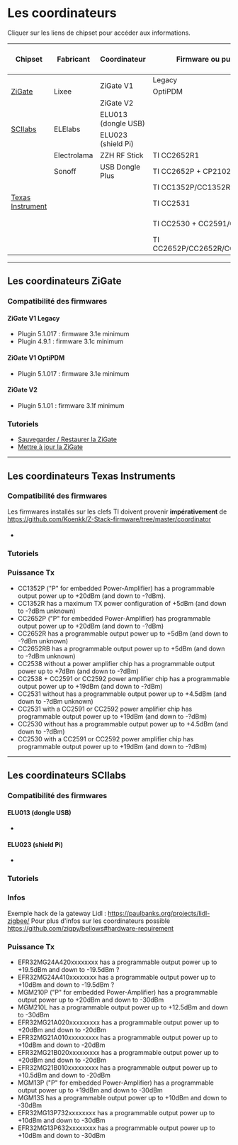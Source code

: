 # Les coordinateurs

Cliquer sur les liens de chipset pour accéder aux informations.

<table>
    <thead>
        <tr>
            <th>Chipset</th>
            <th>Fabricant</th>
            <th>Coordinateur</th>
            <th>Firmware ou puce</th>
            <th>Objets en tout</th>
            <th>Objets en direct</th>
            <th>Groupes</th>
            <th>Commentaires</th>
        </tr>
    </thead>
    <tbody>
        <tr>
            <td rowspan=3><a href="#les-coordinateurs-zigate">ZiGate</a></td>
            <td rowspan=3>Lixee</td>
            <td rowspan=2>ZiGate V1</td>
            <td>Legacy</td>
            <td>40</td>
            <td>?</td>
            <td>5</td>
            <td></td>
        </tr>
        <tr>
            <td>OptiPDM</td>
            <td>70</td>
            <td>20</td>
            <td>5</td>
            <td></td>
        </tr>
        <tr>
            <td rowspan=1>ZiGate V2</td>
            <td></td>
            <td>200</td>
            <td>20</td>
            <td>15</td>
            <td></td>
        </tr>
        <tr>
            <td rowspan=2><a href="#les-coordinateurs-scilabs">SCIlabs</a></td>
            <td rowspan=2>ELElabs</td>
            <td rowspan=1>ELU013 <br>(dongle USB)</td>
            <td></td>
            <td>?</td>
            <td>?</td>
            <td>?</td>
            <td></td>
        </tr>
        <tr>
            <td rowspan=1>ELU023 <br>(shield Pi)</td>
            <td></td>
            <td>?</td>
            <td>?</td>
            <td>?</td>
            <td></td>
        </tr>
        <tr>
            <td rowspan=10><a href="#les-coordinateurs-texas-instruments">Texas Instrument</a></td>
            <td rowspan=1>Electrolama</td>
            <td rowspan=1>ZZH RF Stick</td>
            <td>TI CC2652R1</td>
            <td>?</td>
            <td>?</td>
            <td>?</td>
            <td></td>
        </tr>
        <tr>
            <td rowspan=1>Sonoff</td>
            <td rowspan=1>USB Dongle Plus</td>
            <td>TI CC2652P + CP2102N</td>
            <td>40</td>
            <td>21</td>
            <td>?</td>
            <td></td>
        </tr>
        <tr>
            <td rowspan=1></td>
            <td rowspan=1></td>
            <td>TI CC1352P/CC1352R</td>
            <td></td>
            <td></td>
            <td></td>
            <td></td>
        </tr>
        <tr>
            <td rowspan=1></td>
            <td rowspan=1></td>
            <td>TI CC2531</td>
            <td>20</td>
            <td>?</td>
            <td>?</td>
            <td>Non recommandé</td>
        </tr>
        <tr>
            <td rowspan=1></td>
            <td rowspan=1></td>
            <td>TI CC2530 + CC2591/CC2592</td>
            <td>20</td>
            <td>?</td>
            <td>?</td>
            <td>Non recommandé</td>
        </tr>
        <tr>
            <td rowspan=1></td>
            <td rowspan=1></td>
            <td>TI CC2652P/CC2652R/CC2652RB</td>
            <td>20</td>
            <td>?</td>
            <td>?</td>
            <td></td>
        </tr>
    </tbody>
</table>


--------------------
## Les coordinateurs ZiGate

### Compatibilité des firmwares

#### ZiGate V1 Legacy

* Plugin 5.1.017 : firmware 3.1e minimum
* Plugin 4.9.1   : firmware 3.1c minimum

#### ZiGate V1 OptiPDM

* Plugin 5.1.017 : firmware 3.1e minimum

#### ZiGate V2

* Plugin 5.1.01 : firmware 3.1f minimum

### Tutoriels

* [Sauvegarder / Restaurer la ZiGate](https://zigate.fr/documentation/sauvegardez-et-restaurez-votre-zigate)
* [Mettre à jour la ZiGate](https://zigate.fr/documentation/mise-a-jour-de-la-zigate)


--------------------
## Les coordinateurs Texas Instruments

### Compatibilité des firmwares

Les firmwares installés sur les clefs TI doivent provenir __impérativement__ de https://github.com/Koenkk/Z-Stack-firmware/tree/master/coordinator

####

*

### Tutoriels


### Puissance Tx

* CC1352P ("P" for embedded Power-Amplifier) has a programmable output power up to +20dBm (and down to -?dBm).
* CC1352R has a maximum TX power configuration of +5dBm (and down to -?dBm unknown)
* CC2652P ("P" for embedded Power-Amplifier) has programmable output power up to +20dBm (and down to -?dBm)
* CC2652R has a programmable output power up to +5dBm (and down to -?dBm unknown)
* CC2652RB has a programmable output power up to +5dBm (and down to -?dBm unknown)
* CC2538 without a power amplifier chip has a programmable output power up to +7dBm (and down to -?dBm)
* CC2538 + CC2591 or CC2592 power amplifier chip has a programmable output power up to +19dBm (and down to -?dBm)
* CC2531 without has a programmable output power up to +4.5dBm (and down to -?dBm unknown)
* CC2531 with a CC2591 or CC2592 power amplifier chip has programmable output power up to +19dBm (and down to -?dBm)
* CC2530 without has a programmable output power up to +4.5dBm (and down to -?dBm)
* CC2530 with a CC2591 or CC2592 power amplifier chip has programmable output power up to +19dBm (and down to -?dBm)

--------------------
## Les coordinateurs SCIlabs

### Compatibilité des firmwares

#### ELU013 (dongle USB)

*

#### ELU023 (shield Pi)

*

### Tutoriels

### Infos

Exemple hack de la gateway Lidl : https://paulbanks.org/projects/lidl-zigbee/
Pour plus d'infos sur les coordinateurs possible https://github.com/zigpy/bellows#hardware-requirement

### Puissance Tx

* EFR32MG24A420xxxxxxxx has a programmable output power up to +19.5dBm and down to -19.5dBm ?
* EFR32MG24A410xxxxxxxx has a programmable output power up to +10dBm and down to -19.5dBm ?
* MGM210P ("P" for embedded Power-Amplifier) has a programmable output power up to +20dBm and down to -30dBm
* MGM210L has a programmable output power up to +12.5dBm and down to -30dBm
* EFR32MG21A020xxxxxxxxx has a programmable output power up to +20dBm and down to -20dBm
* EFR32MG21A010xxxxxxxxx has a programmable output power up to +10dBm and down to -20dBm
* EFR32MG21B020xxxxxxxxx has a programmable output power up to +20dBm and down to -20dBm
* EFR32MG21B010xxxxxxxxx has a programmable output power up to +10.5dBm and down to -20dBm
* MGM13P ("P" for embedded Power-Amplifier) has a programmable output power up to +19dBm and down to -30dBm
* MGM13S has a programmable output power up to +10dBm and down to -30dBm
* EFR32MG13P732xxxxxxxx has a programmable output power up to +10dBm and down to -30dBm
* EFR32MG13P632xxxxxxxx has a programmable output power up to +10dBm and down to -30dBm
